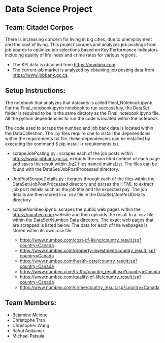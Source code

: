 # Data Science Project
## Team: Citadel Corpos

There is increasing concern for living in big cities, due to unemployment and the cost of living. This
project scrapes and analyzes job postings from job boards to optimize job selections based on
Key Performance Indicators including quality of life index and crime rates for various regions.

- The KPI data is obtained from https://numbeo.com. 
- The current job market is analyzed by obtaining job posting data from https://www.jobbank.gc.ca.

## Setup Instructions:
The notebook that analyzes that datasets is called Final_Notebook.ipynb. For the Final_notebook.ipynb notebook to run successfuly, the DataSet folder is required to be in the same dirctory as the Final_notebook.ipynb file. All the python dependencies to run the code is located within the notebook.

The code used to scrape the numbeo and job bank data is located within the DataCollection. The .py files require one to install the depenendcies within the requirements.txt file. these dependencies can be installed by executing the command $ pip install -r requirements.txt.
- scrapeJobPosting.py :  scrapes each of the job posts within https://www.jobbank.gc.ca, extracts the main html content of each page and saves the result within .bz2 files named mainsList. The files can be found with the DataSet/JobPostProcessed directory. 
- JobPostScrapeDetails.py : iterates through each of the files within the DataSet/JobPostProcessed directory and parses the HTML to extract job post details such as the job title and the expected pay. The job details are then stored in a .csv file in the DataSet/JobPostDetails directory
- scrapeNumbeo.ipynb: scrapes the public web pages within the https://numbeo.com website and then uploads the result to a .csv file within the DataSet/Numbeo Data directory. The exact web pages that are scrapped is listed below. The data for each of the webpages is stored within its own .csv file. 

  - https://www.numbeo.com/cost-of-living/country_result.jsp?country=Canada
  - https://www.numbeo.com/property-investment/country_result.jsp?country=Canada
  - https://www.numbeo.com/health-care/country_result.jsp?country=Canada
  - https://www.numbeo.com/traffic/country_result.jsp?country=Canada
  - https://www.numbeo.com/quality-of-life/country_result.jsp?country=Canada
  - https://www.numbeo.com/crime/country_result.jsp?country=Canada 

## **Team Members**:
- Bejamine Melone
- Christophe Tran
- Christopher Wang
- Rahul Anikumar
- Michael Patsula

